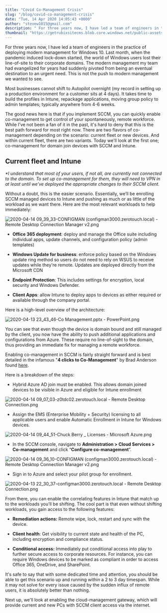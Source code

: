 ```yaml
---
title: "Covid Co-Management Crisis"
slug: "/blog/covid-co-management-crisis"
date: "Tue, 14 Apr 2020 14:05:43 +0000"
author: "stevew1015@gmail.com"
description: " For three years now, I have led a team of engineers in the practice of deploying modern management for Windows 10. Last month, when the pandemic induced lock-down started, the world of Windows users lost their line-of-site to their corporate domains. The modern management my"
thumbnail: "https://getrubixsitecms.blob.core.windows.net/public-assets/content/v1/logo512.png"
---
```


For three years now, I have led a team of engineers in the practice of deploying modern management for Windows 10. Last month, when the pandemic induced lock-down started, the world of Windows users lost their line-of-site to their corporate domains. The modern management my team had evangelized for years had suddenly pivoted from being an eventual destination to an urgent need. This is not the push to modern management we wanted to see.

Most businesses cannot shift to Autopilot overnight (my record in setting up a production environment for a customer sits at 4 days). It takes time to build the profiles in Intune, repackage applications, moving group policy to admin templates; typically anywhere from 4-6 weeks.

The good news here is that if you implement SCCM, you can quickly enable co-management to get control of your spontaneously, remote workforce. While I've not been a fan of it in the past, it's hard to deny that this is the best path forward for most right now. There are two flavors of co-management depending on the scenario: current fleet or new devices. And within current fleet, there are two variants. Today we'll look at the first one; co-management for domain join devices with SCCM and Intune.

Current fleet and Intune
------------------------

_\*I understand that most of your users, if not all, are currently not connected to the domain. To set up co-management for them, they will need to VPN in at least until we've deployed the appropriate changes to their SCCM client._

Without a doubt, this is the easier scenario. Essentially, we’ll be enrolling SCCM managed devices to Intune and pushing as much or as little of the workload as we want there. Here are the most relevant workloads to help immediately:

![2020-04-14 09_39_33-CONFIGMAN (configman3000.zerotouch.local) - Remote Desktop Connection Manager v2.png](https://getrubixsitecms.blob.core.windows.net/public-assets/content/v1/5dd365a31aa1fd743bc30b8e/1586871582389-OA1MVYRZN4SMMH4IPTAH/2020-04-14+09_39_33-CONFIGMAN+%28configman3000.zerotouch.local%29+-+Remote+Desktop+Connection+Manager+v2.png)

-   **Office 365 deployment**: deploy and manage the Office suite including individual apps, update channels, and configuration policy (admin templates)
    
-   **Windows Update for business**: enforce policy based on the Windows update ring method so users do not need to rely on WSUS to receive updates while they're remote. Updates are deployed directly from the Microsoft CDN
    
-   **Endpoint Protection**: This includes settings for encryption, local security and Windows Defender.
    
-   **Client Apps**: allow Intune to deploy apps to devices as either required or available through the company portal.
    

Here is a high-level overview of the architecture:

![2020-04-13 23_43_46-Co Management.pptx - PowerPoint.png](https://getrubixsitecms.blob.core.windows.net/public-assets/content/v1/5dd365a31aa1fd743bc30b8e/1586871708305-TZ26HGLJEUQQF8U05IVB/2020-04-13+23_43_46-Co+Management.pptx+-+PowerPoint.png)

You can see that even though the device is domain bound and still managed by the client, you now have the ability to push additional applications and configurations from Azure. These require no line-of-sight to the domain, thus providing an immediate fix for managing a remote workforce.

Enabling co-management in SCCM is fairly straight forward and is best detailed in the infamous "**4 clicks to Co-Management**" by Brad Anderson found [here](https://techcommunity.microsoft.com/t5/microsoft-endpoint-manager-blog/co-management-is-instant-and-easy-with-just4clicks/ba-p/250539).

Here is a breakdown of the steps:

-   Hybrid Azure AD join must be enabled. This allows domain joined devices to be visible in Azure and eligible for Intune enrollment
    

![2020-04-14 09_07_03-z0tdc02.zerotouch.local - Remote Desktop Connection.png](https://getrubixsitecms.blob.core.windows.net/public-assets/content/v1/5dd365a31aa1fd743bc30b8e/1586871814535-MI7M0IT0KBL6UA8W9J4G/2020-04-14+09_07_03-z0tdc02.zerotouch.local+-+Remote+Desktop+Connection.png)

-   Assign the EMS (Enterprise Mobility + Security) licensing to all applicable users and enable Automatic Enrollment in Intune for Windows devices.
    

![2020-04-14 09_44_51-Chuck Berry _ Licenses - Microsoft Azure.png](https://getrubixsitecms.blob.core.windows.net/public-assets/content/v1/5dd365a31aa1fd743bc30b8e/1586871900872-MRRNQWEKHZE7PHZTMCB7/2020-04-14+09_44_51-Chuck+Berry+_+Licenses+-+Microsoft+Azure.png)

-   In the SCCM console, navigate to **Administration > Cloud Services > Co-management** and click “**Configure co-management**”.
    

![2020-04-14 09_36_10-CONFIGMAN (configman3000.zerotouch.local) - Remote Desktop Connection Manager v2.png](https://getrubixsitecms.blob.core.windows.net/public-assets/content/v1/5dd365a31aa1fd743bc30b8e/1586872000467-VAOWKB29ZTI1SC3UV8AM/2020-04-14+09_36_10-CONFIGMAN+%28configman3000.zerotouch.local%29+-+Remote+Desktop+Connection+Manager+v2.png)

-   Sign in to Azure and select your pilot group for enrollment.
    

![2020-04-13 22_30_37-configman3000.zerotouch.local - Remote Desktop Connection.png](https://getrubixsitecms.blob.core.windows.net/public-assets/content/v1/5dd365a31aa1fd743bc30b8e/1586872033328-4PL9M7WKA0SQRAFCZJCR/2020-04-13+22_30_37-configman3000.zerotouch.local+-+Remote+Desktop+Connection.png)

From there, you can enable the correlating features in Intune that match up to the workloads you'll be shifting. The cool part is that even without shifting workloads, you gain access to the following features:

-   **Remediation actions:** Remote wipe, lock, restart and sync with the device.
    
-   **Client health**: Get visibility to current state and health of the PC, including encryption and compliance status.
    
-   **Conditional access:** Immediately put conditional access into play to further secure access to corporate resources. For instance, you can require Windows devices to be marked as compliant in order to access Office 365, OneDrive, and SharePoint.
    

It's safe to say that with some dedicated time and attention, you should be able to get this scenario up and running within a 2 to 3 day timespan. While it may not solve for every issue caused by the sudden influx of remote users, it is absolutely better than nothing.

Next up, we'll look at enabling the cloud-management gateway, which will provide current and new PCs with SCCM client access via the internet.
